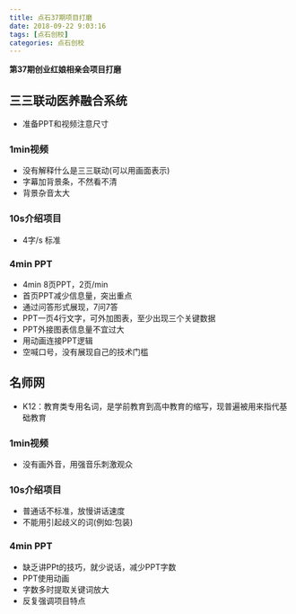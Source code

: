```yaml
---
title: 点石37期项目打磨
date: 2018-09-22 9:03:16
tags: [点石创校]
categories: 点石创校
---
```


**第37期创业红娘相亲会项目打磨**
<!--more--> 
## 三三联动医养融合系统
* 准备PPT和视频注意尺寸

### 1min视频
* 没有解释什么是三三联动(可以用画面表示)
* 字幕加背景条，不然看不清
* 背景杂音太大

### 10s介绍项目
* 4字/s 标准

### 4min PPT
* 4min 8页PPT，2页/min
* 首页PPT减少信息量，突出重点
* 通过问答形式展现，7问7答
* PPT一页4行文字，可外加图表，至少出现三个关键数据
* PPT外接图表信息量不宜过大
* 用动画连接PPT逻辑
* 空喊口号，没有展现自己的技术门槛

## 名师网
* K12：教育类专用名词，是学前教育到高中教育的缩写，现普遍被用来指代基础教育
### 1min视频
* 没有画外音，用强音乐刺激观众

### 10s介绍项目
* 普通话不标准，放慢讲话速度
* 不能用引起歧义的词(例如:包装)

### 4min PPT
* 缺乏讲PPt的技巧，就少说话，减少PPT字数
* PPT使用动画
* 字数多时提取关键词放大
* 反复强调项目特点

